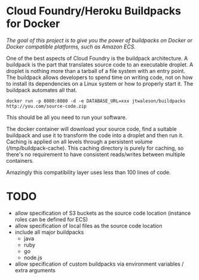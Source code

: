 Cloud Foundry/Heroku Buildpacks for Docker
===

*The goal of this project is to give you the power of buildpacks on Docker or Docker compatible platforms, such as Amazon ECS.*

One of the best aspects of Cloud Foundry is the buildpack architecture. A buildpack is the part that translates source code to an executable droplet. A droplet is nothing more than a tarball of a file system with an entry point. The buildpack allows developers to spend time on writing code, not on how to install its dependencies on a Linux system or how to properly start it. The buildpack automates all that.

    docker run -p 8080:8080 -d -e DATABASE_URL=xxx jtwaleson/buildpacks http://you.com/source-code.zip

This should be all you need to run your software.

The docker container will download your source code, find a suitable buildpack and use it to transform the code into a droplet and then run it. Caching is applied on all levels through a persistent volume (/tmp/buildpack-cache). This caching directory is purely for caching, so there's no requirement to have consistent reads/writes between multiple containers.

Amazingly this compatibility layer uses less than 100 lines of code.


TODO
===
- allow specification of S3 buckets as the source code location (instance roles can be defined for ECS)
- allow specification of local files as the source code location
- include all major buildpacks
  * java
  * ruby
  * go
  * node.js
- allow specification of custom buildpacks via environment variables / extra arguments
